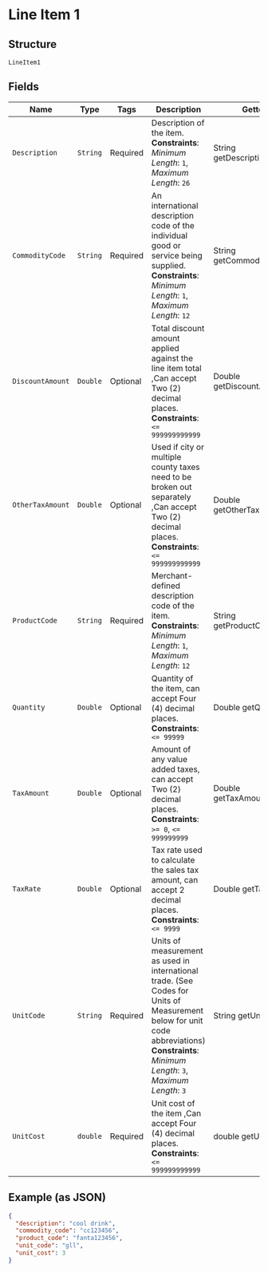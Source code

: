 
# Line Item 1

## Structure

`LineItem1`

## Fields

| Name | Type | Tags | Description | Getter | Setter |
|  --- | --- | --- | --- | --- | --- |
| `Description` | `String` | Required | Description of the item.<br>**Constraints**: *Minimum Length*: `1`, *Maximum Length*: `26` | String getDescription() | setDescription(String description) |
| `CommodityCode` | `String` | Required | An international description code of the individual good or service being supplied.<br>**Constraints**: *Minimum Length*: `1`, *Maximum Length*: `12` | String getCommodityCode() | setCommodityCode(String commodityCode) |
| `DiscountAmount` | `Double` | Optional | Total discount amount applied against the line item total ,Can accept Two (2) decimal places.<br>**Constraints**: `<= 999999999999` | Double getDiscountAmount() | setDiscountAmount(Double discountAmount) |
| `OtherTaxAmount` | `Double` | Optional | Used if city or multiple county taxes need to be broken out separately ,Can accept Two (2) decimal places.<br>**Constraints**: `<= 999999999999` | Double getOtherTaxAmount() | setOtherTaxAmount(Double otherTaxAmount) |
| `ProductCode` | `String` | Required | Merchant-defined description code of the item.<br>**Constraints**: *Minimum Length*: `1`, *Maximum Length*: `12` | String getProductCode() | setProductCode(String productCode) |
| `Quantity` | `Double` | Optional | Quantity of the item, can accept Four (4) decimal places.<br>**Constraints**: `<= 99999` | Double getQuantity() | setQuantity(Double quantity) |
| `TaxAmount` | `Double` | Optional | Amount of any value added taxes, can accept Two (2) decimal places.<br>**Constraints**: `>= 0`, `<= 999999999` | Double getTaxAmount() | setTaxAmount(Double taxAmount) |
| `TaxRate` | `Double` | Optional | Tax rate used to calculate the sales tax amount, can accept 2 decimal places.<br>**Constraints**: `<= 9999` | Double getTaxRate() | setTaxRate(Double taxRate) |
| `UnitCode` | `String` | Required | Units of measurement as used in international trade. (See Codes for Units of Measurement below for unit code abbreviations)<br>**Constraints**: *Minimum Length*: `3`, *Maximum Length*: `3` | String getUnitCode() | setUnitCode(String unitCode) |
| `UnitCost` | `double` | Required | Unit cost of the item ,Can accept Four (4) decimal places.<br>**Constraints**: `<= 999999999999` | double getUnitCost() | setUnitCost(double unitCost) |

## Example (as JSON)

```json
{
  "description": "cool drink",
  "commodity_code": "cc123456",
  "product_code": "fanta123456",
  "unit_code": "gll",
  "unit_cost": 3
}
```

